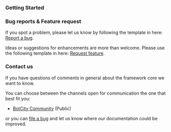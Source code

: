 ### Getting Started

### Bug reports & Feature request

If you spot a problem, please let us know by following the template in
here: [Report a bug](https://github.com/botcity-dev/botcity-framework-core-python/issues/new?template=bug-report.md).

Ideas or suggestions for enhancements are more than welcome. Please use the following
template in here: [Request feature](https://github.com/botcity-dev/botcity-framework-core-python/issues/new?template=feature-request.md).

### Contact us

If you have questions of comments in general about the framework core we want to know.

You can choose between the channels open for communication the one that best fit you:

- [BotCity Community](<https://community.botcity.dev>) (Public)

or you can [file a bug](https://github.com/botcity-dev/botcity-framework-core-python/issues/new?template=bug-report.md) and let us know where our documentation could be improved.